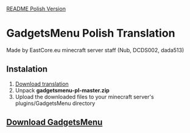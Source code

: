 [README Polish Version](https://github.com/eastcore/gadgetsmenu-pl/blob/master/README.md)
# GadgetsMenu Polish Translation
Made by EastCore.eu minecraft server staff (Nub, DCDS002, dada513)
## Instalation
1. [Download translation](https://github.com/eastcore/gadgetsmenu-pl/archive/master.zip)
2. Unpack **gadgetsmenu-pl-master.zip**
3. Upload the downloaded files to your minecraft server's plugins/GadgetsMenu directory
## [Download GadgetsMenu](https://www.spigotmc.org/resources/gadgetsmenu-1-8-1-14-4.10885/)
